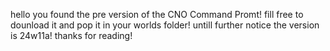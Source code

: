 hello you found the pre version of the CNO Command Promt! fill free to dounload it and pop it in your worlds folder! untill further notice the version is 24w11a! thanks for reading!
